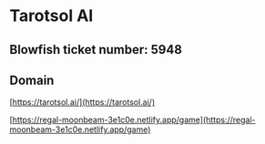 # Tarotsol AI

## Blowfish ticket number: 5948

## Domain

[https://tarotsol.ai/](https://tarotsol.ai/)

[https://regal-moonbeam-3e1c0e.netlify.app/game](https://regal-moonbeam-3e1c0e.netlify.app/game)
